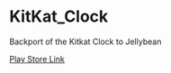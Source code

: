 # KitKat_Clock
Backport of the Kitkat Clock to Jellybean

[Play Store Link](https://play.google.com/store/apps/details?id=com.nemesis.deskclock&hl=en)
